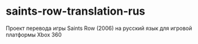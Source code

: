 # saints-row-translation-rus
Проект перевода игры Saints Row (2006) на русский язык для игровой платформы Xbox 360
